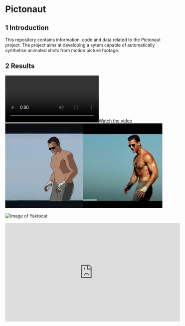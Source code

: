 # Pictonaut

## 1 Introduction

This repository contains information, code and data related to the Pictonaut project. The project aims at developing a sytem capable of  automatically synthetise animated shots from motion picture footage. 



## 2 Results

[![Watch the video](/data/topgun/result_dual.mp4)](/data/topgun/result_dual.png)
![Image of Yaktocat](/data/topgun/result_dual.png)

![Image of Yaktocat](https://www.youtube.com/embed/Zzyfcys1aLM)

<iframe width="560" height="315" src="https://www.youtube.com/embed/Zzyfcys1aLM" frameborder="0" allow="accelerometer; autoplay; clipboard-write; encrypted-media; gyroscope; picture-in-picture" allowfullscreen></iframe>